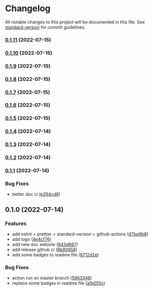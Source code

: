 # Changelog

All notable changes to this project will be documented in this file. See [standard-version](https://github.com/conventional-changelog/standard-version) for commit guidelines.

### [0.1.11](https://github.com/M0rteza-M/use-toggle-animation/compare/v0.1.10...v0.1.11) (2022-07-15)

### [0.1.10](https://github.com/M0rteza-M/use-toggle-animation/compare/v0.1.9...v0.1.10) (2022-07-15)

### [0.1.9](https://github.com/M0rteza-M/use-toggle-animation/compare/v0.1.8...v0.1.9) (2022-07-15)

### [0.1.8](https://github.com/M0rteza-M/use-toggle-animation/compare/v0.1.7...v0.1.8) (2022-07-15)

### [0.1.7](https://github.com/M0rteza-M/use-toggle-animation/compare/v0.1.6...v0.1.7) (2022-07-15)

### [0.1.6](https://github.com/M0rteza-M/use-toggle-animation/compare/v0.1.5...v0.1.6) (2022-07-15)

### [0.1.5](https://github.com/M0rteza-M/use-toggle-animation/compare/v0.1.4...v0.1.5) (2022-07-15)

### [0.1.4](https://github.com/M0rteza-M/use-toggle-animation/compare/v0.1.3...v0.1.4) (2022-07-14)

### [0.1.3](https://github.com/M0rteza-M/use-toggle-animation/compare/v0.1.2...v0.1.3) (2022-07-14)

### [0.1.2](https://github.com/M0rteza-M/use-toggle-animation/compare/v0.1.1...v0.1.2) (2022-07-14)

### [0.1.1](https://github.com/M0rteza-M/use-toggle-animation/compare/v0.1.0...v0.1.1) (2022-07-14)


### Bug Fixes

* better doc ci ([e294cd6](https://github.com/M0rteza-M/use-toggle-animation/commit/e294cd6b0205850485ec55de69118cd3cb0db00c))

## 0.1.0 (2022-07-14)


### Features

* add eslint + prettier + standard-version + github-actions ([47be9b8](https://github.com/M0rteza-M/use-toggle-animation/commit/47be9b878acc044c06936d938e92f08c25a112a5))
* add logo ([4e4cf76](https://github.com/M0rteza-M/use-toggle-animation/commit/4e4cf76377fbc84f3ad97b36fe19b1b9c2b8d0f2))
* add new doc website ([843d687](https://github.com/M0rteza-M/use-toggle-animation/commit/843d68713d722657fb42a68899891b752d7a173a))
* add release github ci ([8b90958](https://github.com/M0rteza-M/use-toggle-animation/commit/8b90958a8b30ad628671415754d6ac8a9740eb0a))
* add some badges to readme file ([6712d2e](https://github.com/M0rteza-M/use-toggle-animation/commit/6712d2ece5d847ab6c8ebf58bc862bc96ab6f8e3))


### Bug Fixes

* action run on master branch ([5963348](https://github.com/M0rteza-M/use-toggle-animation/commit/596334848858bd14ebb428ec55d02958379b5f63))
* replace some badges in readme file ([a1b055c](https://github.com/M0rteza-M/use-toggle-animation/commit/a1b055cf38dce5420f8d8b35ca6487936b500713))
